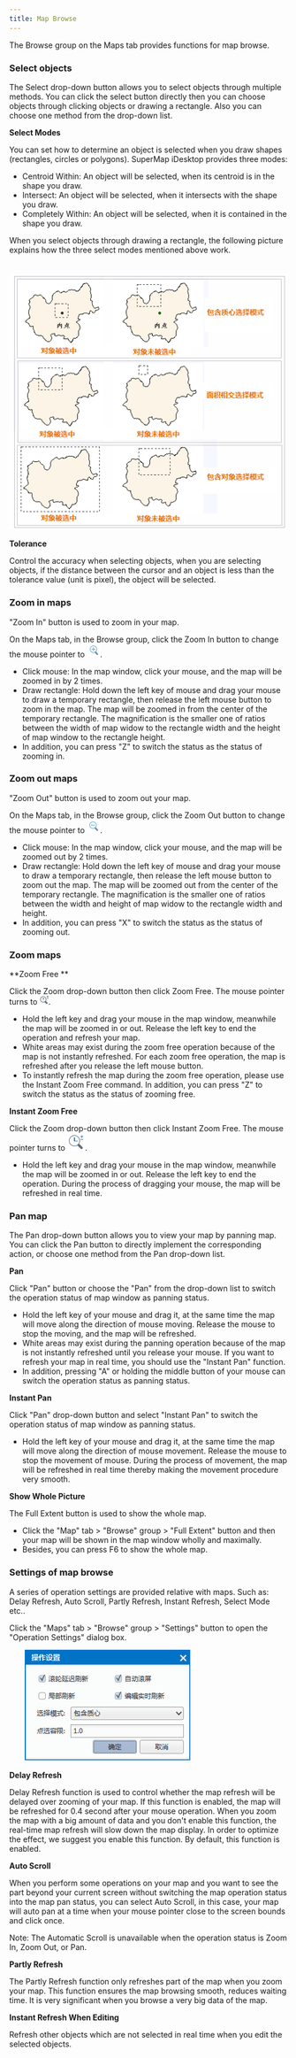 ```yaml
---
title: Map Browse
---
```




The Browse group on the Maps tab provides functions for map browse.

 
### Select objects  

The Select drop-down button allows you to select objects through multiple methods. You can click the select button directly then you can choose objects through clicking objects or drawing a rectangle. Also you can choose one method from the drop-down list.
  
**Select Modes**  

You can set how to determine an object is selected when you draw shapes (rectangles, circles or polygons). SuperMap iDesktop provides three modes:
  
+ Centroid Within: An object will be selected, when its centroid is in the shape you draw.
+ Intersect: An object will be selected, when it intersects with the shape you draw.
+ Completely Within: An object will be selected, when it is contained in the shape you draw.
  
When you select objects through drawing a rectangle, the following picture explains how the three select modes mentioned above work.

　　![](img/SelectionMode.png)   

**Tolerance**  

Control the accuracy when selecting objects, when you are selecting objects, if the distance between the cursor and an object is less than the tolerance value (unit is pixel), the object will be selected.
  
### Zoom in maps
  
"Zoom In" button is used to zoom in your map.

On the Maps tab, in the Browse group, click the Zoom In button to change the mouse pointer to ![](img/ZoomIn.png).
  
+ Click mouse: In the map window, click your mouse, and the map will be zoomed in by 2 times.
+ Draw rectangle: Hold down the left key of mouse and drag your mouse to draw a temporary rectangle, then release the left mouse button to zoom in the map. The map will be zoomed in from the center of the temporary rectangle. The magnification is the smaller one of ratios between the width of map widow to the rectangle width and the height of map window to the rectangle height.
+ In addition, you can press "Z" to switch the status as the status of zooming in.
  
### Zoom out maps  
  
"Zoom Out" button is used to zoom out your map.

On the Maps tab, in the Browse group, click the Zoom Out button to change the mouse pointer to ![](img/ZoomOut.png).

+ Click mouse: In the map window, click your mouse, and the map will be zoomed out by 2 times.
+ Draw rectangle: Hold down the left key of mouse and drag your mouse to draw a temporary rectangle, then release the left mouse button to zoom out the map. The map will be zoomed out from the center of the temporary rectangle. The magnification is the smaller one of ratios between the width and height of map widow to the rectangle width and height.
+ In addition, you can press "X" to switch the status as the status of zooming out.
  
### Zoom maps  

**Zoom Free **  
 
Click the Zoom drop-down button then click Zoom Free. The mouse pointer turns to ![](img/ZoomFree.png).
  
+  Hold the left key and drag your mouse in the map window, meanwhile the map will be zoomed in or out. Release the left key to end the operation and refresh your map.
+  White areas may exist during the zoom free operation because of the map is not instantly refreshed. For each zoom free operation, the map is refreshed after you release the left mouse button.
+  To instantly refresh the map during the zoom free operation, please use the Instant Zoom Free command. 
In addition, you can press "Z" to switch the status as the status of zooming free.

**Instant Zoom Free**  

Click the Zoom drop-down button then click Instant Zoom Free. The mouse pointer turns to ![](img/ZoomFreeSyn.png).

+ Hold the left key and drag your mouse in the map window, meanwhile the map will be zoomed in or out. Release the left key to end the operation. During the process of dragging your mouse, the map will be refreshed in real time.
  
### Pan map
The Pan drop-down button allows you to view your map by panning map. You can click the Pan button to directly implement the corresponding action, or choose one method from the Pan drop-down list.

**Pan**  

Click "Pan" button or choose the "Pan" from the drop-down list to switch the operation status of map window as panning status.

+ Hold the left key of your mouse and drag it, at the same time the map will move along the direction of mouse moving. Release the mouse to stop the moving, and the map will be refreshed.
+ White areas may exist during the panning operation because of the map is not instantly refreshed until you release your mouse.
If you want to refresh your map in real time, you should use the "Instant Pan" function. 
+ In addition, pressing "A" or holding the middle button of your mouse can switch the operation status as panning status.

**Instant Pan**  

Click "Pan" drop-down button and select "Instant Pan" to switch the operation status of map window as panning status.
  
+ Hold the left key of your mouse and drag it, at the same time the map will move along the direction of mouse movement. Release the mouse to stop the movement of mouse. During the process of movement, the map will be refreshed in real time thereby making the movement procedure very smooth.
  
<!--Global Pan

Global Pan refers to the world experience when browsing the world map for the east and west hemisphere seamless pan, to achieve a plane in the world to browse the map with the sphere to browse the map of the same experience. When click Global Pan, and the range of the world map displayed is not limited to the -180 to +180 longitude, as the mouse moves, it changes.

This feature is mainly used for some special scenes that need to cross the east and west hemisphere. Such as the design of global navigation or aviation routes, cross-field measurements of the distance between the eastern and western hemispheres. Click the Pan drop-down button in the Browse group of the Map tab and select the Global Pan option to turn on the feature.

Global Pan has some requirements for the map of reference coordinate system. There are currently two types of coordinate systems that support global pan: WGS 1984 and World Mercator.
  
Parameter Name|Parameter Value   
:-:|:-:  
Datum|D_WGS_1984
Spheroid|WGS_1984
Semi-major Axis|6378137
Flattening|0.00335281066474748  
  

Parameter Name|Parameter Value   
:-:|:-:  
Datum|D_WGS_1984
Spheroid|WGS_1984
Semi-major Axis|6378137
Flattening|0.00335281066474748
Geographic Coordinate System|GCS_WGS_1984
Projection Mode|Mercator
Central Meridian|0
Central Parallel|0
Standard Parallel 1|0
Standard Parallel 2|0
Offset X|0
Offset Y|0
Scale Factor|0.9996
Azimuth|0
Longitude of Point 1|0
Longitude of Point 2|0  -->
  
**Show Whole Picture**   

The Full Extent button is used to show the whole map.

+  Click the "Map" tab > "Browse" group > "Full Extent" button and then your map will be shown in the map window wholly and maximally.
+  Besides, you can press F6 to show the whole map.
  
### Settings of map browse  

A series of operation settings are provided relative with maps. Such as: Delay Refresh, Auto Scroll, Partly Refresh, Instant Refresh, Select Mode etc.. 
  
Click the "Maps" tab > "Browse" group > "Settings" button to open the "Operation Settings" dialog box.
  
　　![](img/BrowseSetting.png)

**Delay Refresh**  

Delay Refresh function is used to control whether the map refresh will be delayed over zooming of your map. If this function is enabled, the map will be refreshed for 0.4 second after your mouse operation. When you zoom the map with a big amount of data and you don't enable this function, the real-time map refresh will slow down the map display. In order to optimize the effect, we suggest you enable this function. By default, this function is enabled.

**Auto Scroll**  

When you perform some operations on your map and you want to see the part beyond your current screen without switching the map operation status into the map pan status, you can select Auto Scroll, in this case, your map will auto pan at a time when your mouse pointer close to the screen bounds and click once.

Note:  The Automatic Scroll is unavailable when the operation status is Zoom In, Zoom Out, or Pan.

**Partly Refresh**  

The Partly Refresh function only refreshes part of the map when you zoom your map. This function ensures the map browsing smooth, reduces waiting time. It is very significant when you browse a very big data of the map.
  
**Instant Refresh When Editing**    
    
Refresh other objects which are not selected in real time when you edit the selected objects.
  





  


















    
  





